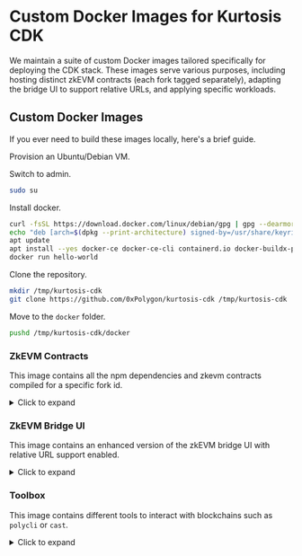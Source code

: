 # Custom Docker Images for Kurtosis CDK

We maintain a suite of custom Docker images tailored specifically for deploying the CDK stack. These images serve various purposes, including hosting distinct zkEVM contracts (each fork tagged separately), adapting the bridge UI to support relative URLs, and applying specific workloads.

## Custom Docker Images

If you ever need to build these images locally, here's a brief guide.

Provision an Ubuntu/Debian VM.

Switch to admin.

```bash
sudo su
```

Install docker.

```bash
curl -fsSL https://download.docker.com/linux/debian/gpg | gpg --dearmor -o /usr/share/keyrings/docker.gpg
echo "deb [arch=$(dpkg --print-architecture) signed-by=/usr/share/keyrings/docker.gpg] https://download.docker.com/linux/debian bookworm stable" |tee /etc/apt/sources.list.d/docker.list > /dev/null
apt update
apt install --yes docker-ce docker-ce-cli containerd.io docker-buildx-plugin docker-compose-plugin docker-compose
docker run hello-world
```

Clone the repository.

```bash
mkdir /tmp/kurtosis-cdk
git clone https://github.com/0xPolygon/kurtosis-cdk /tmp/kurtosis-cdk
```

Move to the `docker` folder.

```bash
pushd /tmp/kurtosis-cdk/docker
```

### ZkEVM Contracts

This image contains all the npm dependencies and zkevm contracts compiled for a specific fork id.

<details>
<summary>Click to expand</summary>

Build the `zkevm-contracts` image.

```bash
docker build . \
  --tag local/zkevm-contracts:local \
  --build-arg ZKEVM_CONTRACTS_BRANCH=v7.0.0-rc.1-fork.10 \
  --build-arg POLYCLI_VERSION=main \
  --file zkevm-contracts.Dockerfile
```

```bash
$ docker images --filter "reference=local/zkevm-contracts"
REPOSITORY              TAG     IMAGE ID       CREATED          SIZE
local/zkevm-contracts   local   54d894c6a5bd   10 minutes ago   2.3GB
```

Here's a quick reference matrix for mapping fork IDs to branches/releases:

| Fork ID | Branch              |
| ------- | ------------------- |
| fork4   | v1.1.0-fork.4       |
| fork5   | v2.0.0-fork.5       |
| fork6   | v3.0.0-fork.6       |
| fork7   | v4.0.0-fork.7       |
| fork8   | v5.0.1-rc.2-fork.8  |
| fork9   | v6.0.0-rc.1-fork.9  |
| fork10  | v7.0.0-rc.1-fork.10 |
| fork12  | v8.0.0-rc.1-fork.12 |

</details>

### ZkEVM Bridge UI

This image contains an enhanced version of the zkEVM bridge UI with relative URL support enabled.

<details>
<summary>Click to expand</summary>

Build the `zkevm-bridge-ui` image.

```bash
docker build zkevm-bridge-ui \
  --tag local/zkevm-bridge-ui:local \
  --build-arg ZKEVM_BRIDGE_UI_TAG=develop \
  --file zkevm-bridge-ui/zkevm-bridge-ui.Dockerfile
```

```bash
$ docker images --filter "reference=local/zkevm-bridge-ui"
REPOSITORY              TAG     IMAGE ID       CREATED          SIZE
local/zkevm-bridge-ui   local   040905e1cabe   28 seconds ago   377MB
```

</details>

### Toolbox

This image contains different tools to interact with blockchains such as `polycli` or `cast`.

<details>
<summary>Click to expand</summary>

Build the `toolbox` image.

```bash
docker build . \
  --tag local/toolbox:local \
  --build-arg POLYCLI_VERSION=main \
  --file toolbox.Dockerfile
```

```bash
$ docker images --filter "reference=local/toolbox"
REPOSITORY       TAG    IMAGE ID       CREATED         SIZE
local/toolbox   local   3f85f026aaf9   2 seconds ago   490MB
```

</details>
